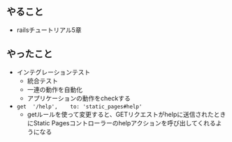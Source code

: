 ## やること

- railsチュートリアル5章

## やったこと

- インテグレーションテスト
  - 統合テスト
  - 一連の動作を自動化
  - アプリケーションの動作をcheckする
- `get  '/help',    to: 'static_pages#help'` 
  - getルールを使って変更すると、GETリクエストがhelpに送信されたときにStatic Pagesコントローラーのhelpアクションを呼び出してくれるようになる



